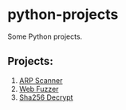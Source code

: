 # python-projects
Some Python projects.

## Projects:

1. [ARP Scanner](01-ARP-Scanner/arpScanner.py)
2. [Web Fuzzer](02-Web-Fuzzer/webFuzzer.py)
3. [Sha256 Decrypt](03-sha256-Decrypt/sha256Decrypt.py)

